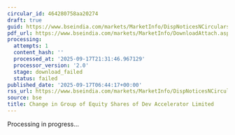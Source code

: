 ```yaml
---
circular_id: 464280758aa20274
draft: true
guid: https://www.bseindia.com/markets/MarketInfo/DispNoticesNCirculars.aspx?Noticeid={A7053678-BA43-4AEE-A001-14F1FAB72188}&noticeno=20250917-3&dt=09/17/2025&icount=3&totcount=57&flag=0
pdf_url: https://www.bseindia.com/markets/MarketInfo/DownloadAttach.aspx?id=20250917-3&attachedId=
processing:
  attempts: 1
  content_hash: ''
  processed_at: '2025-09-17T21:31:46.967129'
  processor_version: '2.0'
  stage: download_failed
  status: failed
published_date: '2025-09-17T06:44:17+00:00'
rss_url: https://www.bseindia.com/markets/MarketInfo/DispNoticesNCirculars.aspx?Noticeid={A7053678-BA43-4AEE-A001-14F1FAB72188}&noticeno=20250917-3&dt=09/17/2025&icount=3&totcount=57&flag=0
source: bse
title: Change in Group of Equity Shares of Dev Accelerator Limited
---
```


Processing in progress...